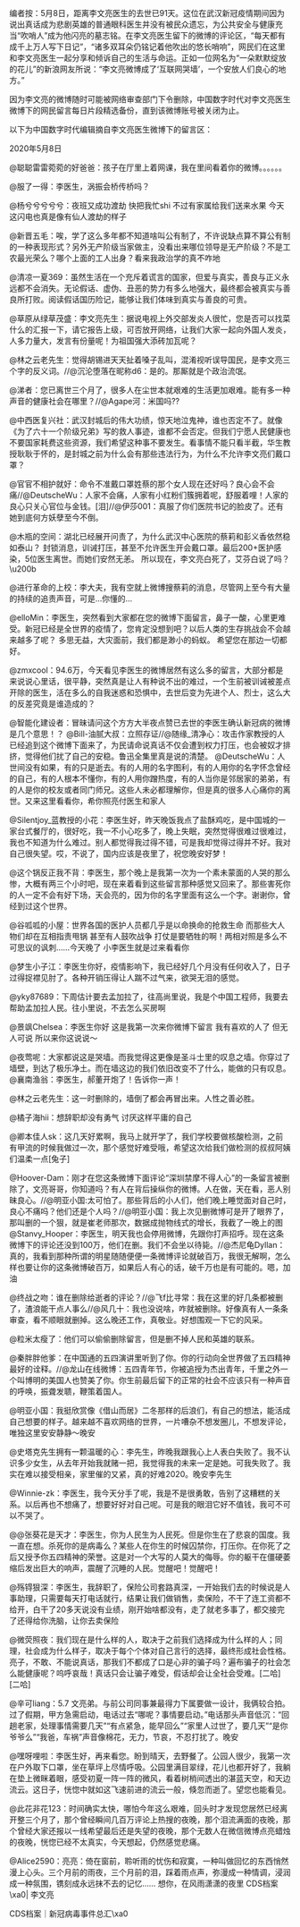 编者按：5月8日，距离李文亮医生的去世已91天。这位在武汉新冠疫情期间因为说出真话成为悲剧英雄的普通眼科医生并没有被民众遗忘，为公共安全与健康充当“吹哨人”成为他闪亮的墓志铭。在李文亮医生留下的微博的评论区，“每天都有成千上万人写下日记”，“诸多双耳朵仍铭记着他吹出的悠长哨响”，网民们在这里和李文亮医生一起分享和倾诉自己的生活与命运。正如一位网名为“一朵默默绽放的花儿”的新浪网友所说：“李文亮微博成了‘互联网哭墙’，一个安放人们良心的地方。”

因为李文亮的微博随时可能被网络审查部门下令删除，中国数字时代对李文亮医生微博下的网民留言每日片段精选备份，直到该微博账号被关闭为止。 

以下为中国数字时代编辑摘自李文亮医生微博下的留言区：

2020年5月8日

@聪聪雷雷菀菀的好爸爸：孩子在厅里上着网课，我在里间看着你的微博。。。。。。

@服了一得：李医生，涡振会桥传桥吗？

@杨兮兮兮兮兮：夜班又成功渡劫 快把我忙shi 不过有家属给我们送来水果 今天这闪电也真是像有仙人渡劫的样子

@新晋五毛：唉，学了这么多年都不知道啥叫公有制了，不许说缺点算不算公有制的一种表现形式？另外无产阶级当家做主，没看出来哪位领导是无产阶级？不是工农最光荣么？哪个上面的工人出身？看来我政治学的真不咋地

@清凉一夏369：虽然生活在一个充斥着谎言的国家，但爱与真实，善良与正义永远都不会消失。无论假话、虚伪、丑恶的势力有多么地强大，最终都会被真实与善良所打败。阅读假话国历险记，能够让我们体味到真实与善良的可贵。

@草原从绿草茂盛：李文亮先生：据说电视上外交部发炎人很忙，您是否可以找菜什么的汇报一下，请它报告上级，可否放开网络，让我们大家一起向外国人发炎，人多力量大，发言有份量呢！为祖国强大添砖加瓦呢？

@林之云老先生：觉得胡锡进天天扯着嗓子乱叫，混淆视听误导国民，是李文亮三个字的反义词。//@沉沦堕落在昵称d6：是的。那厮就是个政治流氓。

@涕者：您已离世三个月了，很多人在尘世本就艰难的生活更加艰难。能有多一种声音的健康社会在哪里？//@Agape河：米国吗??

@中西医复兴社：武汉封城后的伟大功绩，惊天地泣鬼神，谁也否定不了。就像《为了六十一个阶级兄弟》写的救人事迹，谁都不会否定。但我们宁愿人民健康也不要国家耗费这些资源，我们希望这种事不要发生。看事情不能只看半截，华生教授耿耿于怀的，是封城之前为什么会有那些违法行为，为什么不允许李文亮们戴口罩？

@官官不相护就好：命令不准戴口罩姓蔡的那个女人现在还好吗？良心会不会痛//@DeutscheWu：人家不会痛，人家有小红粉们簇拥着呢，舒服着哩！人家的良心只关心官位与金钱。[泪]//@伊莎001：真服了你们医院书记的脸皮了。还有她到底何方妖孽至今不倒。

@木瓶的空间：湖北已经展开问责了，为什么武汉中心医院的蔡莉和彭义香依然稳如泰山？ 封锁消息，训诫打压，甚至不允许医生开会戴口罩。最后200+医护感染，5位医生离世。而她们安然无恙。 所以现在，李文亮白死了，艾芬白说了吗？ \u200b

@进行革命的上校：李大夫，我有空就上微博搜蔡莉的消息，尽管网上至今有大量的持续的追责声音，可是…你懂的…

@elloMin：李医生，突然看到大家都在您的微博下面留言，鼻子一酸，心里更难受。新冠已经是全世界的疫情了，您肯定没想到吧？以后人类的生存挑战会不会越来越多了呢？ 多思无益，大灾面前，我们都是渺小的蚂蚁。 希望您在那边一切都好。

@zmxcool：94.6万，今天看见李医生的微博居然有这么多的留言，大部分都是来说说心里话，很平静，突然真是让人有种说不出的难过，一个生前被训诫被差点开除的医生，活在多么的自我迷惑和恐惧中，去世后变为先进个人、烈士，这么大的反差究竟是谁造成的？

@智能化建设者：冒昧请问这个方方大半夜点赞已去世的李医生确认新冠病的微博是几个意思！？ @Bill-油腻大叔：立照存证//@随缘_清净心：攻击作家教授的人已经追到这个微博下面来了，为民请命说真话不仅会遭到权力打压，也会被奴才排挤，觉得他们扰了自己的安稳。鲁迅全集里真是说的清楚。 @DeutscheWu：人世间没有如果，有的只是逝去。有的人用的名字图利，有的人用你的名字怀念曾经的自己，有的人根本不懂你，有的人用你蹭热度，有的人当你是邻居家的弟弟，有的人是你的校友或者同门师兄。这些人未必都理解你，但是真的很多人心痛你的离世。又来这里看看你，希你照亮付医生和家人

@Silentjoy_蓝教授的小花：李医生好，昨天晚饭我点了盐酥鸡吃，是中国城的一家台式餐厅的，很好吃，我一不小心吃多了，晚上失眠，突然觉得很难过很难过，我也不知道为什么难过。别人都觉得我过得不错，可是我却觉得过得并不好。我对自己很失望。哎，不说了，国内应该是夜里了，祝您晚安好梦！

@这个锅反正我不背：李医生，那个晚上是我第一次为一个素未蒙面的人哭的那么惨，大概有两三个小时吧，现在来着看到这些留言那种感觉又回来了。那些害死你的人一定不会有好下场，天会亮的，因为你的名字里面有这么一个字。谢谢你，曾经到过这个世界。

@谷呱呱的小屋：世界各国的医护人员都几乎是以命换命的抢救生命 而那些大人物们却在互相指责甩锅 甚至有人鼓吹战争 打仗是要牺牲的啊！两相对照是多么不可思议的讽刺……今天晚了 小李医生就是过来看看你

@梦生小子江：李医生你好，疫情影响下，我已经好几个月没有任何收入了，日子过得捉襟见肘了。各种开销压得让人踹不过气来，欲哭无泪的感觉。

@yky87689：下周估计要去孟加拉了，往高尚里说，我是个中国工程师，我要去帮助孟加拉人民。往小里说，不去怎么买房啊

@景飒Chelsea：李医生你好 这是我第一次来你微博下留言 我有喜欢的人了 但无人可说 所以来你这说说～

@夜莺呢：大家都说这是哭墙。而我觉得这更像是圣斗士里的叹息之墙。你穿过了墙壁，到达了极乐净土。而在墙这边的我们依旧改变不了什么，能做的只有叹息。 @襄南渔翁：李医生，郝董开炮了！告诉你一声！

@林之云老先生：这一时删除的，墙倒了都会再冒出来。人性之善必胜。

@橘子海hii：想辞职却没有勇气 讨厌这样平庸的自己

@卿本佳人sk：这几天好累啊，我马上就开学了，我们学校要做核酸检测，之前有甲流的时候我做过一次，那个感觉好难受哦，希望这次给我们做检测的叔叔阿姨们温柔一点[兔子]

@Hoover-Dam：刚才在您这条微博下面评论“深圳禁摩不得人心”的一条留言被删除了，文亮哥哥，你知道吗？有人在背后操纵你的微博。人在做，天在看，恶人别昧良心。//@明亚小国:太可怕了。那些背后的小人们，他们晚上睡觉面对自己时，良心不痛吗？他们还是个人吗？//@明亚小国：我上次见删微博可是开了眼界了，那叫删的一个狠，就是崔老师那次，数据成抛物线式的增长，我截了一晚上的图 @Stanvy_Hooper：李医生，明天我也会停用微博，先跟你打声招呼。现在这条微博下的评论还没到100万，他们在删。我们不会坐以待毙。//@杰尼龟Dyllan：真的，我看到那种所谓的明星随随便便一条微博评论就破百万，我很无解啊，怎么样也要让你的这条微博破百万，如果后人有心的话，破千万也是有可能的。嗯，加油

@终战之吻：谁在删除给逝者的评论？//@飞f比寻常：我在这里的好几条都被删了，渣浪能干点人事么//@风几十：我也没说啥，咋就被删除。好像真有人一条条审查，看不顺眼就删掉。这么晚还工作，真敬业。好想围观一下它的风采。

@粒米太瘦了：他们可以偷偷删除留言，但是删不掉人民和英雄的联系。

@秦胖胖他爹：在中国通的五四演讲里听到了你。你的行动向全世界做了五四精神最好的诠释。//@龙山在线微博：五四青年节，你被追授为杰出青年，千里之外一个叫博明的美国人也赞美了你。你生前最后留下的正常的社会不应该只有一种声音的呼唤，振聋发聩，鞭策着国人。

@明亚小国：我挺欣赏像《借山而居》二冬那样的后浪们，有自己的想法，能活成自己想要的样子。越来越不喜欢网络的世界，一片嘈杂不想发圈儿，不想发评论，唯独这里安安静静～晚安

@史塔克先生拥有一颗温暖的心：李先生，昨晚我跟我心上人表白失败了。我不认识多少女生，从去年开始我就赌一把，我觉得我的未来一定是她。可我失败了。我实在难以接受相亲，家里催的又紧，真的好难2020。晚安李先生

@Winnie-zk：李医生，我今天分手了呢，我是不是很勇敢，告别了这糟糕的关系。以后再也不想痛了，想要好好对自己呢。可是我的眼泪它好不值钱，我可不可以不哭了。

@@张葵花是天才：李医生，你为人民生为人民死。但是你生在了悲哀的国度。我一直在想。杀死你的是病毒么？某些人在你生的时候囚禁你，打压你。在你死了之后又授予你五四精神的荣誉。这是对一个大写的人莫大的侮辱。你的躯干在僵硬萎缩后发出巨大的响声，震醒了沉睡的人民。觉醒吧！觉醒吧！

@殇锝狠深：李医生，我辞职了，保险公司套路真深，一开始我们去的时候说是人事助理，只需要每天打电话就行，结果让我们做销售，卖保险，不干了连工资都不给开，白干了20多天说没有业绩，刚开始啥都没有，走了就老多事了，都交接完了还得给你洗脑，让你去卖保险

@微荧照夜：我们现在是什么样的人，取决于之前我们选择成为什么样的人；同理，社会成为什么样子，取决于每个个体对自己言行的选择，最终形成社会性格。亮子，不敢、不能说真话，那我们不都成了口是心非的骗子吗？遍布骗子的社会怎么能健康呢？呜呼哀哉！真话只会让骗子难受，假话却会让全社会受难。[二哈][二哈]

@辛可liang：5.7 文亮弟。与前公司同事兼最得力下属要做一设计，我俩较合拍。过了假期，甲方急需启动，电话过去“哪呢？事情要启动。”电话那头声音低沉：“回趟老家，处理事情需要几天”“有点紧急，能早回么”“家里人过世了，要几天”“是你爷爷么”“我爸，车祸”声音像棉花，无力，节哀，不忍打扰了。晚安

@嘿呀哩啦：李医生好，再来看您。盼到晴天，去野餐了。公园人很少，我第一次在户外取下口罩，坐在草坪上尽情呼吸。公园里满目翠绿，花儿也都开好了，我躺在垫上微眯着眼，感受初夏一阵一阵的微风，看着树梢间透出的湛蓝天空，和天边流云。这日子，恍惚中就如这飞速前进的流云一般，倏忽而逝了。望您也能看见。

@此花非花123：时间确实太快，哪怕今年这么艰难，回头时才发现您居然已经离开整三个月了，那个曾经瞬间几百万评论上热搜的夜晚，那个泪流满面的夜晚，那个曾经大家还报以一线希望最后还是失望的夜晚，那个无数人在微信微博点亮蜡烛的夜晚，恍惚已经不太真实，今天想起，仍然感觉悲痛。

@Alice2590：亮亮：倚在窗前，聆听雨的忧伤和寂寞，一种叫做回忆的东西悄然漫上心头。三个月前的雨夜，三个月前的泪，踩着雨点声，弥漫成一种情调，浸润成一种氛围，镌刻成永远抹不去的记忆…… 想你，在风雨潇潇的夜里 CDS档案\xa0| 李文亮

CDS档案｜新冠病毒事件总汇\xa0


